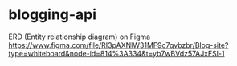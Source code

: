 # blogging-api

ERD
(Entity relationship diagram) on Figma
https://www.figma.com/file/RI3pAXNlW31MF9c7qvbzbr/Blog-site?type=whiteboard&node-id=814%3A334&t=yb7wBVdz57AJxFSl-1 